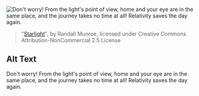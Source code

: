 ![Don't worry! From the light's point of view, home and your eye are in the same place, and the journey takes no time at all! Relativity saves the day again.](https://imgs.xkcd.com/comics/starlight.png)
> "[Starlight](https://xkcd.com/811/)", by Randall Munroe, licensed under Creative Commons Attribution-NonCommercial 2.5 License

## Alt Text
Don't worry! From the light's point of view, home and your eye are in the same place, and the journey takes no time at all! Relativity saves the day again.

